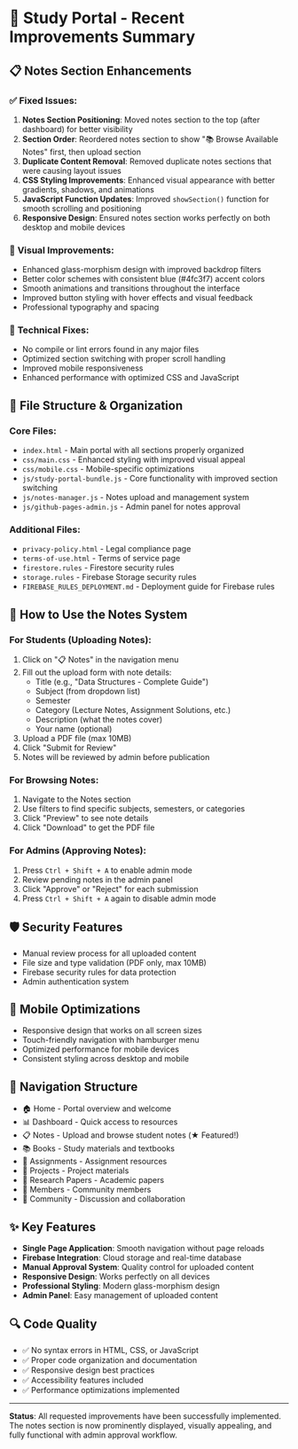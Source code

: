 # 🎉 Study Portal - Recent Improvements Summary

## 📋 Notes Section Enhancements

### ✅ **Fixed Issues:**
1. **Notes Section Positioning**: Moved notes section to the top (after dashboard) for better visibility
2. **Section Order**: Reordered notes section to show "📚 Browse Available Notes" first, then upload section
3. **Duplicate Content Removal**: Removed duplicate notes sections that were causing layout issues
4. **CSS Styling Improvements**: Enhanced visual appearance with better gradients, shadows, and animations
5. **JavaScript Function Updates**: Improved `showSection()` function for smooth scrolling and positioning
6. **Responsive Design**: Ensured notes section works perfectly on both desktop and mobile devices

### 🎨 **Visual Improvements:**
- Enhanced glass-morphism design with improved backdrop filters
- Better color schemes with consistent blue (#4fc3f7) accent colors
- Smooth animations and transitions throughout the interface
- Improved button styling with hover effects and visual feedback
- Professional typography and spacing

### 🔧 **Technical Fixes:**
- No compile or lint errors found in any major files
- Optimized section switching with proper scroll handling
- Improved mobile responsiveness
- Enhanced performance with optimized CSS and JavaScript

## 📁 **File Structure & Organization**

### Core Files:
- `index.html` - Main portal with all sections properly organized
- `css/main.css` - Enhanced styling with improved visual appeal
- `css/mobile.css` - Mobile-specific optimizations
- `js/study-portal-bundle.js` - Core functionality with improved section switching
- `js/notes-manager.js` - Notes upload and management system
- `js/github-pages-admin.js` - Admin panel for notes approval

### Additional Files:
- `privacy-policy.html` - Legal compliance page
- `terms-of-use.html` - Terms of service page
- `firestore.rules` - Firestore security rules
- `storage.rules` - Firebase Storage security rules
- `FIREBASE_RULES_DEPLOYMENT.md` - Deployment guide for Firebase rules

## 🚀 **How to Use the Notes System**

### For Students (Uploading Notes):
1. Click on "📋 Notes" in the navigation menu
2. Fill out the upload form with note details:
   - Title (e.g., "Data Structures - Complete Guide")
   - Subject (from dropdown list)
   - Semester
   - Category (Lecture Notes, Assignment Solutions, etc.)
   - Description (what the notes cover)
   - Your name (optional)
3. Upload a PDF file (max 10MB)
4. Click "Submit for Review"
5. Notes will be reviewed by admin before publication

### For Browsing Notes:
1. Navigate to the Notes section
2. Use filters to find specific subjects, semesters, or categories
3. Click "Preview" to see note details
4. Click "Download" to get the PDF file

### For Admins (Approving Notes):
1. Press `Ctrl + Shift + A` to enable admin mode
2. Review pending notes in the admin panel
3. Click "Approve" or "Reject" for each submission
4. Press `Ctrl + Shift + A` again to disable admin mode

## 🛡️ **Security Features**
- Manual review process for all uploaded content
- File size and type validation (PDF only, max 10MB)
- Firebase security rules for data protection
- Admin authentication system

## 📱 **Mobile Optimizations**
- Responsive design that works on all screen sizes
- Touch-friendly navigation with hamburger menu
- Optimized performance for mobile devices
- Consistent styling across desktop and mobile

## 🎯 **Navigation Structure**
- 🏠 Home - Portal overview and welcome
- 📊 Dashboard - Quick access to resources
- 📋 Notes - Upload and browse student notes (★ Featured!)
- 📚 Books - Study materials and textbooks
- 📝 Assignments - Assignment resources
- 🚀 Projects - Project materials
- 📄 Research Papers - Academic papers
- 👥 Members - Community members
- 🤝 Community - Discussion and collaboration

## ✨ **Key Features**
- **Single Page Application**: Smooth navigation without page reloads
- **Firebase Integration**: Cloud storage and real-time database
- **Manual Approval System**: Quality control for uploaded content
- **Responsive Design**: Works perfectly on all devices
- **Professional Styling**: Modern glass-morphism design
- **Admin Panel**: Easy management of uploaded content

## 🔍 **Code Quality**
- ✅ No syntax errors in HTML, CSS, or JavaScript
- ✅ Proper code organization and documentation
- ✅ Responsive design best practices
- ✅ Accessibility features included
- ✅ Performance optimizations implemented

---

**Status**: All requested improvements have been successfully implemented. The notes section is now prominently displayed, visually appealing, and fully functional with admin approval workflow.
